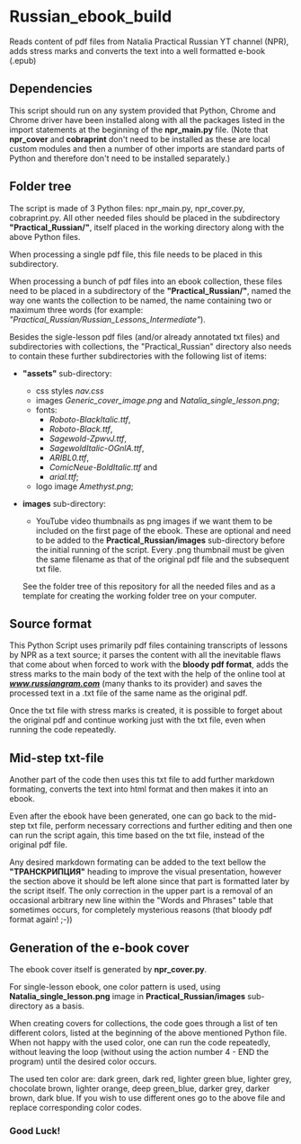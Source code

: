 # Russian_ebook_build
Reads content of pdf files from Natalia Practical Russian YT channel (NPR), adds stress marks and converts the text into a well formatted e-book (.epub)

## Dependencies
This script should run on any system provided that Python, Chrome and Chrome driver have been installed along with all the packages listed in the import statements at the beginning of the **npr_main.py** file. (Note that **npr_cover** and **cobraprint** don't need to be installed as these are local custom modules and then a number of other imports are standard parts of Python and therefore don't need to be installed separately.)

## Folder tree
The script is made of 3 Python files: npr_main.py, npr_cover.py, cobraprint.py. All other needed files should be placed in the subdirectory **"Practical_Russian/"**, itself placed in the working directory along with the above Python files. 

When processing a single pdf file, this file needs to be placed in this subdirectory. 

When processing a bunch of pdf files into an ebook collection, these files need to be placed in a subdirectory of the **"Practical_Russian/"**, named the way one wants the collection to be named, the name containing two or maximum three words (for example: *"Practical_Russian/Russian_Lessons_Intermediate"*).

Besides the sigle-lesson pdf files (and/or already annotated txt files) and subdirectories with collections, the "Practical_Russian" directory also needs to contain these further subdirectories with the following list of items:

- **"assets"** sub-directory: 
    + css styles *nav.css* 
    + images *Generic_cover_image.png* and *Natalia_single_lesson.png*; 
    + fonts: 
        - *Roboto-BlackItalic.ttf*, 
        - *Roboto-Black.ttf*, 
        - *Sagewold-ZpwvJ.ttf*, 
        - *SagewoldItalic-OGnlA.ttf*, 
        - *ARIBL0.ttf*, 
        - *ComicNeue-BoldItalic.ttf* and 
        - *arial.ttf*;
    + logo image *Amethyst.png*;
- **images** sub-directory:
    + YouTube video thumbnails as png images if we want them to be included on the first page of the ebook. These are optional and need to be added to the **Practical_Russian/images** sub-directory before the initial running of the script. Every .png thumbnail must be given the same filename as that of the original pdf file and the subsequent txt file.

    See the folder tree of this repository for all the needed files and as a template for creating the working folder tree on your computer.

## Source format
This Python Script uses primarily pdf files containing transcripts of lessons by NPR as a text source; it parses the content with all the inevitable flaws that come about when forced to work with the **bloody pdf format**, adds the stress marks to the main body of the text with the help of the online tool at ***www.russiangram.com*** (many thanks to its provider) and saves the processed text in a .txt file of the same name as the original pdf.

Once the txt file with stress marks is created, it is possible to forget about the original pdf and continue working just with the txt file, even when running the code repeatedly.

## Mid-step txt-file
Another part of the code then uses this txt file to add further markdown formating, converts the text into html format and then makes it into an ebook.

Even after the ebook have been generated, one can go back to the mid-step txt file, perform necessary corrections and further editing and then one can run the script again, this time based on the txt file, instead of the original pdf file.

Any desired markdown formating can be added to the text bellow the **"ТРАНСКРИПЦИЯ"** heading to improve the visual presentation, however the section above it should be left alone since that part is formatted later by the script itself. The only correction in the upper part is a removal of an occasional arbitrary new line within the "Words and Phrases" table that sometimes occurs, for completely mysterious reasons (that bloody pdf format again! ;-))

## Generation of the e-book cover
The ebook cover itself is generated by **npr_cover.py**. 

For single-lesson ebook, one color pattern is used, using **Natalia_single_lesson.png** image in **Practical_Russian/images** sub-directory as a basis.

When creating covers for collections, the code goes through a list of ten different colors, listed at the beginning of the above mentioned Python file. When not happy with the used color, one can run the code repeatedly, without leaving the loop (without using the action number 4 - END the program) until the desired color occurs.

The used ten color are: dark green, dark red, lighter green blue, lighter grey, chocolate brown, lighter orange, deep green_blue, darker grey, darker brown, dark blue. If you wish to use different ones go to the above file and replace corresponding color codes.

### Good Luck!
